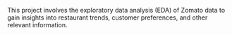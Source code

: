 This project involves the exploratory data analysis (EDA) of Zomato data to gain insights into restaurant trends, customer preferences, and other relevant information.
